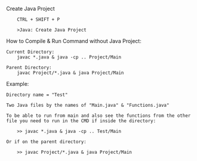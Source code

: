
Create Java Project

        CTRL + SHIFT + P

        >Java: Create Java Project



How to Compile & Run Command without Java Project:

    Current Directory:
        javac *.java & java -cp .. Project/Main

    Parent Directory:
        javac Project/*.java & java Project/Main






Example:

    Directory name = "Test"

    Two Java files by the names of "Main.java" & "Functions.java"

    To be able to run from main and also see the functions from the other file you need to run in the CMD if inside the directory:

        >> javac *.java & java -cp .. Test/Main
    
    Or if on the parent directory:
        
        >> javac Project/*.java & java Project/Main